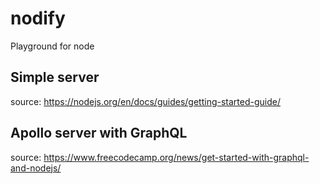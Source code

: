 # nodify
Playground for node

## Simple server
source: https://nodejs.org/en/docs/guides/getting-started-guide/

## Apollo server with GraphQL
source: https://www.freecodecamp.org/news/get-started-with-graphql-and-nodejs/

